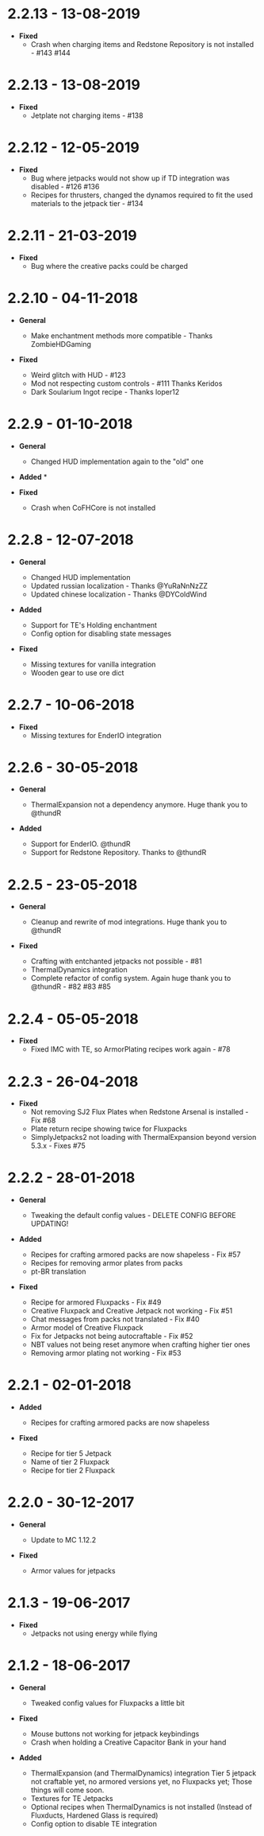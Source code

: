 # 2.2.13 - 13-08-2019
* **Fixed**
    * Crash when charging items and Redstone Repository is not installed - #143 #144

# 2.2.13 - 13-08-2019
* **Fixed**
    * Jetplate not charging items - #138

# 2.2.12 - 12-05-2019
* **Fixed**
    * Bug where jetpacks would not show up if TD integration was disabled - #126 #136
    * Recipes for thrusters, changed the dynamos required to fit the used materials to the jetpack tier - #134

# 2.2.11 - 21-03-2019
* **Fixed**
    * Bug where the creative packs could be charged

# 2.2.10 - 04-11-2018
* **General**
    * Make enchantment methods more compatible - Thanks ZombieHDGaming

* **Fixed**
    * Weird glitch with HUD - #123
    * Mod not respecting custom controls - #111 Thanks Keridos
    * Dark Soularium Ingot recipe - Thanks loper12

# 2.2.9  -  01-10-2018
* **General**
    * Changed HUD implementation again to the "old" one

* **Added**
    *

* **Fixed**
    * Crash when CoFHCore is not installed

# 2.2.8  -  12-07-2018
* **General**
    * Changed HUD implementation
    * Updated russian localization - Thanks @YuRaNnNzZZ
    * Updated chinese localization - Thanks @DYColdWind

* **Added**
    * Support for TE's Holding enchantment
    * Config option for disabling state messages

* **Fixed**
    * Missing textures for vanilla integration
    * Wooden gear to use ore dict

# 2.2.7  -  10-06-2018
* **Fixed**
    * Missing textures for EnderIO integration

# 2.2.6  -  30-05-2018
* **General**
    * ThermalExpansion not a dependency anymore. Huge thank you to @thundR

* **Added**
    * Support for EnderIO. @thundR
    * Support for Redstone Repository. Thanks to @thundR

# 2.2.5  -  23-05-2018
* **General**
    * Cleanup and rewrite of mod integrations. Huge thank you to @thundR

* **Fixed**
    * Crafting with entchanted jetpacks not possible - #81
    * ThermalDynamics integration
    * Complete refactor of config system. Again huge thank you to @thundR - #82 #83 #85

# 2.2.4  -  05-05-2018
* **Fixed**
    * Fixed IMC with TE, so ArmorPlating recipes work again - #78

# 2.2.3  -  26-04-2018
* **Fixed**
    * Not removing SJ2 Flux Plates when Redstone Arsenal is installed - Fix #68
    * Plate return recipe showing twice for Fluxpacks
    * SimplyJetpacks2 not loading with ThermalExpansion beyond version 5.3.x - Fixes #75

# 2.2.2  -  28-01-2018
* **General**
    * Tweaking the default config values - DELETE CONFIG BEFORE UPDATING!

* **Added**
    * Recipes for crafting armored packs are now shapeless - Fix #57
    * Recipes for removing armor plates from packs
    * pt-BR translation

* **Fixed**
    * Recipe for armored Fluxpacks - Fix #49
    * Creative Fluxpack and Creative Jetpack not working - Fix #51
    * Chat messages from packs not translated - Fix #40
    * Armor model of Creative Fluxpack
    * Fix for Jetpacks not being autocraftable - Fix #52
    * NBT values not being reset anymore when crafting higher tier ones
    * Removing armor plating not working - Fix #53

# 2.2.1  -  02-01-2018
* **Added**
    * Recipes for crafting armored packs are now shapeless

* **Fixed**
    * Recipe for tier 5 Jetpack
    * Name of tier 2 Fluxpack
    * Recipe for tier 2 Fluxpack

# 2.2.0  -  30-12-2017
* **General**
    * Update to MC 1.12.2

* **Fixed**
    * Armor values for jetpacks

# 2.1.3  -  19-06-2017
* **Fixed**
    * Jetpacks not using energy while flying

# 2.1.2  -  18-06-2017
* **General**
    * Tweaked config values for Fluxpacks a little bit

* **Fixed**
    * Mouse buttons not working for jetpack keybindings
    * Crash when holding a Creative Capacitor Bank in your hand

* **Added**
    * ThermalExpansion (and ThermalDynamics) integration
      Tier 5 jetpack not craftable yet, no armored versions yet, no Fluxpacks yet; Those things will come soon.
    * Textures for TE Jetpacks
    * Optional recipes when ThermalDynamics is not installed (Instead of Fluxducts, Hardened Glass is required)
    * Config option to disable TE integration